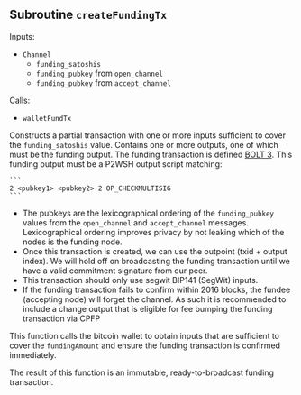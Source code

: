 ## Subroutine `createFundingTx`

Inputs:

-   `Channel`
    -   `funding_satoshis`
    -   `funding_pubkey` from `open_channel`
    -   `funding_pubkey` from `accept_channel`

Calls:

-   `walletFundTx`

Constructs a partial transaction with one or more inputs sufficient to cover the `funding_satoshis` value. Contains one or more outputs, one of which must be the funding output. The funding transaction is defined [BOLT 3](https://github.com/lightning/bolts/blob/master/03-transactions.md#funding-transaction-output). This funding output must be a P2WSH output script matching:

    ```
    2 <pubkey1> <pubkey2> 2 OP_CHECKMULTISIG
    ```

-   The pubkeys are the lexicographical ordering of the `funding_pubkey` values from the `open_channel` and `accept_channel` messages. Lexicographical ordering improves privacy by not leaking which of the nodes is the funding node.
-   Once this transaction is created, we can use the outpoint (txid + output index). We will hold off on broadcasting the funding transaction until we have a valid commitment signature from our peer.
-   This transaction should only use segwit BIP141 (SegWit) inputs.
-   If the funding transaction fails to confirm within 2016 blocks, the fundee (accepting node) will forget the channel. As such it is recommended to include a change output that is eligible for fee bumping the funding transaction via CPFP

This function calls the bitcoin wallet to obtain inputs that are sufficient to cover the `fundingAmount` and ensure the funding transaction is confirmed immediately.

The result of this function is an immutable, ready-to-broadcast funding transaction.
